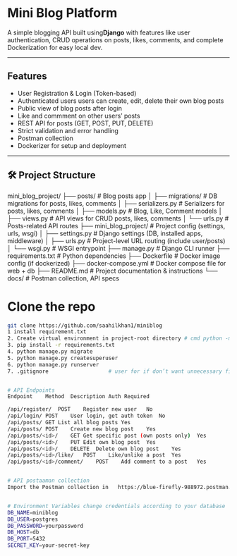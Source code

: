 # Mini Blog Platform

A simple blogging API built using**Django** with features like user authentication, CRUD operations on posts, likes, comments, and complete Dockerization for easy local dev.

---

## Features

- User Registration & Login (Token-based)
- Authenticated users users can create, edit, delete their own blog posts
- Public view of blog posts after login
- Like and commment on other users’ posts
- REST API for posts (GET, POST, PUT, DELETE)
- Strict validation and error handling
- Postman collection
- Dockerizer for setup and deployment

---

## 🛠️ Project Structure
mini_blog_project/
├── posts/ # Blog posts app
│ ├── migrations/ # DB migrations for posts, likes, comments
│ ├── serializers.py # Serializers for posts, likes, comments
│ ├── models.py # Blog, Like, Comment models
│ ├── views.py # API views for CRUD posts, likes, comments
│ └── urls.py # Posts-related API routes
├── mini_blog_project/ # Project config (settings, urls, wsgi)
│ ├── settings.py # Django settings (DB, installed apps, middleware)
│ ├── urls.py # Project-level URL routing (include user/posts)
│ └── wsgi.py # WSGI entrypoint
├── manage.py # Django CLI runner
├── requirements.txt # Python dependencies
├── Dockerfile # Docker image config (if dockerized)
├── docker-compose.yml # Docker compose file for web + db
├── README.md # Project documentation & instructions
└── docs/ # Postman collection, API specs


# **Clone the repo**
```bash
git clone https://github.com/saahilkhan1/miniblog
1 install requirement.txt
2. Create virtual environment in project-root directory # cmd python -m venv env
3. pip install -r requirements.txt
4. python manage.py migrate
5. python manage.py createsuperuser
6. python manage.py runserver
7. .gitignore                   # user for if don’t want unnecessary files on server.


# API Endpoints
Endpoint	Method  Description	Auth Required

/api/register/	POST	Register new user	No
/api/login/	POST	User login, get auth token	No
/api/posts/	GET	List all blog posts	Yes
/api/posts/	POST	Create new blog post	Yes
/api/posts/<id>/	GET	Get specific post (own posts only)	Yes
/api/posts/<id>/	PUT	Edit own blog post	Yes
/api/posts/<id>/	DELETE	Delete own blog post	Yes
/api/posts/<id>/like/	POST	Like/unlike a post	Yes
/api/posts/<id>/comment/	POST	Add comment to a post	Yes


# API postaaman collection
Import the Postman collection in   https://blue-firefly-988972.postman.co/workspace/My-Workspace~64bfad59-3cd9-4f86-8311-284a4467d47e/collection/27157812-792d9a21-cb46-44ab-98e0-007336b55eee?action=share&creator=27157812    to test all APIs easily.


# Environment Variables change credentials according to your database
DB_NAME=miniblog
DB_USER=postgres
DB_PASSWORD=yourpassword
DB_HOST=db
DB_PORT=5432
SECRET_KEY=your-secret-key







